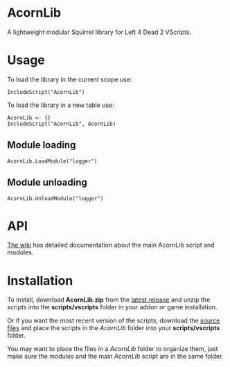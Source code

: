 # AcornLib
A lightweight modular Squirrel library for Left 4 Dead 2 VScripts.

# Usage

To load the library in the current scope use:

```Squirrel
IncludeScript("AcornLib")
```

To load the library in a new table use:

```Squirrel
AcornLib <- {}
IncludeScript("AcornLib", AcornLib)
```

## Module loading

```Squirrel
AcornLib.LoadModule("logger")
```

## Module unloading

```Squirrel
AcornLib.UnloadModule("logger")
```


# API

[The wiki](https://github.com/Treescrub/AcornLib/wiki) has detailed documentation about the main AcornLib script and modules.

# Installation

To install, download **AcornLib.zip** from the [latest release](https://github.com/Treescrub/AcornLib/releases) and unzip the scripts into the **scripts/vscripts** folder in your addon or game installation.

Or if you want the most recent version of the scripts, download the [source files](https://github.com/Treescrub/AcornLib/archive/master.zip) and place the scripts in the *AcornLib* folder into your **scripts/vscripts** folder.

You may want to place the files in a *AcornLib* folder to organize them, just make sure the modules and the main *AcornLib* script are in the same folder.
